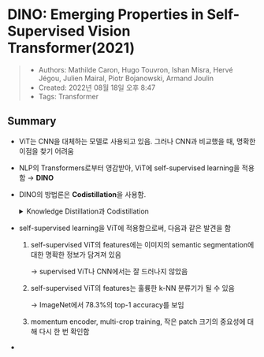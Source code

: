 # DINO: Emerging Properties in Self-Supervised Vision Transformer(2021)

> - Authors: Mathilde Caron, Hugo Touvron, Ishan Misra, Hervé Jégou, Julien Mairal, Piotr Bojanowski, Armand Joulin
> - Created: 2022년 08월 18일 오후 8:47
> - Tags: Transformer

## Summary
- ViT는 CNN을 대체하는 모델로 사용되고 있음. 그러나 CNN과 비교했을 때, 명확한 이점을 찾기 어려움
- NLP의 Transformers로부터 영감받아, ViT에 self-supervised learning을 적용함 → **DINO**
- DINO의 방법론은 **Codistillation**을 사용함.
  <details>
  <summary> Knowledge Distillation과 Codistillation</summary>
    
    - Knowledge Distillation은 경량화 기법으로, 큰 모델(Teacher Network)로부터 증류한 지식을 작은 모델(Student Network)로 transfer하는 일련의 과정을 의미함
        
      → 이때, 지식 전달 과정에서 Teacher Network의 Weight는 고정됨
  
    - Codistillation은 Student Network와 Teacher Network가 서로 동일한 아키텍처 사용함으로써, Teacher/Student Network가 각 모델에게 지식을 전달함
  </details>

- self-supervised learning을 ViT에 적용함으로써, 다음과 같은 발견을 함
    1. self-supervised ViT의 features에는 이미지의 semantic segmentation에 대한 명확한 정보가 담겨져 있음
        
        → supervised ViT나 CNN에서는 잘 드러나지 않았음
        
    2. self-supervised ViT의 features는 훌륭한 k-NN 분류기가 될 수 있음
        
        → ImageNet에서 78.3%의 top-1 accuracy를 보임
        
    3. momentum encoder, multi-crop training, 작은 patch 크기의 중요성에 대해 다시 한 번 확인함
- 